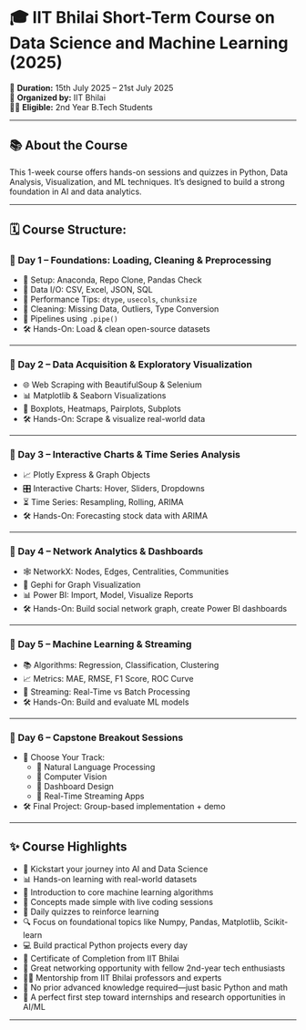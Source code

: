 # 🎓 IIT Bhilai Short-Term Course on Data Science and Machine Learning (2025)

📅 **Duration:** 15th July 2025 – 21st July 2025  
🏫 **Organized by:** IIT Bhilai  
👨‍🎓 **Eligible:** 2nd Year B.Tech Students

---

## 📚 About the Course
This 1-week course offers hands-on sessions and quizzes in Python, Data Analysis, Visualization, and ML techniques. It’s designed to build a strong foundation in AI and data analytics.

---

## 🗓 Course Structure:

### 📘 Day 1 – Foundations: Loading, Cleaning & Preprocessing
- 🧰 Setup: Anaconda, Repo Clone, Pandas Check
- 📄 Data I/O: CSV, Excel, JSON, SQL
- 🧪 Performance Tips: `dtype`, `usecols`, `chunksize`
- 🧹 Cleaning: Missing Data, Outliers, Type Conversion
- 🔄 Pipelines using `.pipe()`
- 🛠 Hands-On: Load & clean open-source datasets

---

### 📘 Day 2 – Data Acquisition & Exploratory Visualization
- 🌐 Web Scraping with BeautifulSoup & Selenium
- 📊 Matplotlib & Seaborn Visualizations
- 🧩 Boxplots, Heatmaps, Pairplots, Subplots
- 🛠 Hands-On: Scrape & visualize real-world data

---

### 📘 Day 3 – Interactive Charts & Time Series Analysis
- 📈 Plotly Express & Graph Objects
- 🎛 Interactive Charts: Hover, Sliders, Dropdowns
- ⏳ Time Series: Resampling, Rolling, ARIMA
- 🛠 Hands-On: Forecasting stock data with ARIMA

---

### 📘 Day 4 – Network Analytics & Dashboards
- 🕸 NetworkX: Nodes, Edges, Centralities, Communities
- 🎨 Gephi for Graph Visualization
- 📊 Power BI: Import, Model, Visualize Reports
- 🛠 Hands-On: Build social network graph, create Power BI dashboards

---

### 📘 Day 5 – Machine Learning & Streaming
- 📚 Algorithms: Regression, Classification, Clustering
- 📈 Metrics: MAE, RMSE, F1 Score, ROC Curve
- 🔄 Streaming: Real-Time vs Batch Processing
- 🛠 Hands-On: Build and evaluate ML models

---

### 📘 Day 6 – Capstone Breakout Sessions
- 🧠 Choose Your Track:
  - 🔹 Natural Language Processing
  - 🔹 Computer Vision
  - 🔹 Dashboard Design
  - 🔹 Real-Time Streaming Apps
- 🛠 Final Project: Group-based implementation + demo

---

## ✨ Course Highlights

- 🚀 Kickstart your journey into AI and Data Science
- 📊 Hands-on learning with real-world datasets
- 🤖 Introduction to core machine learning algorithms
- 🧠 Concepts made simple with live coding sessions
- 🎯 Daily quizzes to reinforce learning
- 🔍 Focus on foundational topics like Numpy, Pandas, Matplotlib, Scikit-learn
- 💻 Build practical Python projects every day
- 🏅 Certificate of Completion from IIT Bhilai
- 🤝 Great networking opportunity with fellow 2nd-year tech enthusiasts
- 🧑‍🏫 Mentorship from IIT Bhilai professors and experts
- 🧰 No prior advanced knowledge required—just basic Python and math
- 💼 A perfect first step toward internships and research opportunities in AI/ML


---



